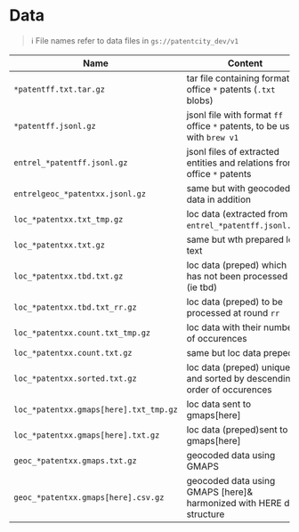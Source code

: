 # Data

> ℹ️ File names refer to data files in `gs://patentcity_dev/v1`

Name| Content | data
---|---|---
`*patentff.txt.tar.gz` | tar file containing format `ff` office `*` patents (`.txt` blobs) | List\[text\]
`*patentff.jsonl.gz` | jsonl file with format `ff` office `*` patents, to be used with `brew v1` | {"publication\_number": "", "text": "", "hash\_id": ""}
`entrel_*patentff.jsonl.gz` | jsonl files of extracted entities and relations from office `*` patents| {"publication_number":"", "patentee": [{}, {}]}
`entrelgeoc_*patentxx.jsonl.gz` | same but with geocoded data in addition| " "
`loc_*patentxx.txt_tmp.gz` | loc data (extracted from `entrel_*patentff.jsonl.gz`)| recId &#124; loc\_text
`loc_*patentxx.txt.gz` | same but wth prepared loc text | recId &#124; loc\_text
`loc_*patentxx.tbd.txt.gz` |loc data (preped) which has not been processed yet (ie tbd)| recId &#124; loc\_text
`loc_*patentxx.tbd.txt_rr.gz` |loc data (preped) to be processed at round `rr`| recId &#124; loc\_text
`loc_*patentxx.count.txt_tmp.gz` |loc data with their number of occurences| #occ recId &#124; loc\_text
`loc_*patentxx.count.txt.gz` | same but loc data preped | #occ recId &#124; loc\_text
`loc_*patentxx.sorted.txt.gz` | loc data (preped) unique and sorted by descending order of occurences| recId &#124; loc\_text
`loc_*patentxx.gmaps[here].txt_tmp.gz` |loc data sent to gmaps\[here\]| recId &#124; loc\_text
`loc_*patentxx.gmaps[here].txt.gz` |loc data (preped)sent to gmaps\[here\]| recId &#124; loc\_text
`geoc_*patentxx.gmaps.txt.gz` | geocoded data using GMAPS | `recId {gmaps output json}`
`geoc_*patentxx.gmaps[here].csv.gz` | geocoded data using GMAPS \[here\]& harmonized with HERE data structure| `,,,`
